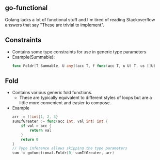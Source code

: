 ## go-functional
Golang lacks a lot of functional stuff and I'm tired of reading Stackoverflow answers that say "These are trivial to implement".



## Constraints
- Contains some type constraints for use in generic type parameters
- Example(Summable):
    ```go
    func Foldr[T Summable, U any](acc T, f func(acc T, u U) T, us []U) T ...
    ```


## Fold
- Contains various generic fold functions.
    - These are typically equivalent to different styles of loops but are a little more convenient and easier to compose.
- Example
    ```go
    arr := []int{1, 2, 3}
    sumIfGreater := func(acc int, val int) int {
        if val > acc {
            return val
        }
        return 0
    }
    // Type inference allows skipping the type parameters
    sum := gofunctional.Foldr(0, sumIfGreater, arr)

    ```